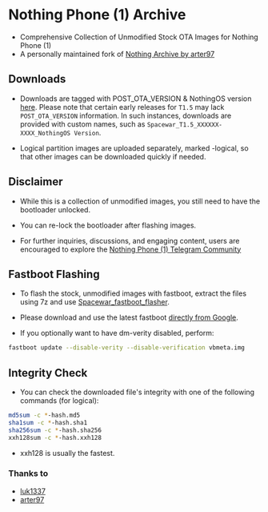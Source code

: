 # Nothing Phone (1) Archive

* Comprehensive Collection of Unmodified Stock OTA Images for Nothing Phone (1) 
* A personally maintained fork of [Nothing Archive by arter97](https://github.com/arter97/nothing_archive)


## Downloads

- Downloads are tagged with POST_OTA_VERSION & NothingOS version [here](https://github.com/spike0en/Spacewar_Archive/releases). Please note that certain early releases for `T1.5` may lack `POST_OTA_VERSION` information. In such instances, downloads are provided with custom names, such as `Spacewar_T1.5_XXXXXX-XXXX_NothingOS Version`.

- Logical partition images are uploaded separately, marked -logical,
  so that other images can be downloaded quickly if needed.


## Disclaimer

- While this is a collection of unmodified images, you still need to have the bootloader unlocked.

- You can re-lock the bootloader after flashing images.

- For further inquiries, discussions, and engaging content, users are encouraged to explore the [Nothing Phone (1) Telegram Community](https://t.me/NothingPhone1)

  
## Fastboot Flashing

- To flash the stock, unmodified images with fastboot, extract the files using 7z and
  use [Spacewar_fastboot_flasher](https://github.com/spike0en/Spacewar_fastboot_flasher).

- Please download and use the latest fastboot [directly from Google](https://developer.android.com/tools/releases/platform-tools).

- If you optionally want to have dm-verity disabled, perform:

``` bash
fastboot update --disable-verity --disable-verification vbmeta.img
```


## Integrity Check

- You can check the downloaded file's integrity with one of the following commands (for logical):

``` bash
md5sum -c *-hash.md5
sha1sum -c *-hash.sha1
sha256sum -c *-hash.sha256
xxh128sum -c *-hash.xxh128
```

- xxh128 is usually the fastest.


### Thanks to
- [luk1337](https://github.com/luk1337/oplus_archive)
- [arter97](https://github.com/arter97/nothing_archive)
